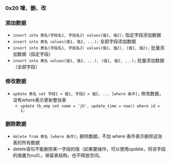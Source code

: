 ### 0x20 增、删、改

### 添加数据

- `insert into 表名(字段名1, 字段名2) values(值1, 值2);` 指定字段添加数据
- `insert into 表名 values(值1, 值2, ...);` 全部字段添加数据
- `insert into 表名(字段名1, 字段名2) values(值1, 值2), (值1, 值2);` 批量添加数据（指定字段）
- `insert into 表名 values(值1, 值2, ...), (值1, 值2, ...);` 批量添加数据（全部字段）

### 修改数据

- `update 表名 set 字段1 = 值1, 字段2 = 值2, ... [where 条件];` 修改数据，没有where表示更新整张表
  - `update tb_emp set name = 'jh', update_time = now() where id = 1;`

### 删除数据

- `delete from 表名 [where 条件];` 删除数据，不加 where 条件表示删除这张表的所有数据
- delete语句不能删除某一字段的值（如果要操作，可以使用update，将该字段的值置为null）。保留表结构，也不释放空间。